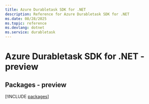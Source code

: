 ```yaml
---
title: Azure Durabletask SDK for .NET
description: Reference for Azure Durabletask SDK for .NET
ms.date: 08/28/2025
ms.topic: reference
ms.devlang: dotnet
ms.service: durabletask
---
```

# Azure Durabletask SDK for .NET - preview
## Packages - preview
[!INCLUDE [packages](durabletask-index.md)]